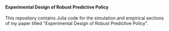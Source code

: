 #### Experimental Design of Robust Predictive Policy

This repository contains Julia code for the simulation and empirical sections of my paper titled "Experimental Design of Robust Predictive Policy". 
